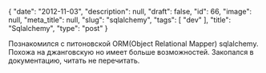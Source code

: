 {
    "date": "2012-11-03",
    "description": null,
    "draft": false,
    "id": 66,
    "image": null,
    "meta_title": null,
    "slug": "sqlalchemy",
    "tags": [
        "dev"
    ],
    "title": "Sqlalchemy",
    "type": "post"
}


Познакомился с питоновской ORM(Object Relational Mapper) sqlalchemy. Похожа на джанговскую но имеет больше возможностей. Закопался в документацию, читать не перечитать.
